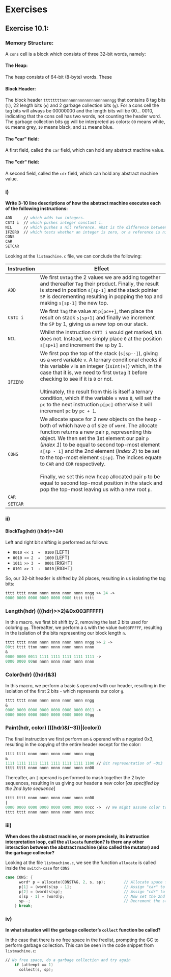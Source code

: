 # Exercises 
## Exercise 10.1:
### Memory Structure:
A `cons` cell is a block which consists of three 32-bit words, namely:

#### The Heap:
The heap consists of 64-bit (8-byte) words. These


#### Block Header:
The block header `ttttttttnnnnnnnnnnnnnnnnnnnnnngg` that contains
8 tag bits (`t`), 22 length bits (`n`) and 2 garbage collection bits (`g`). For a cons
cell the tag bits will always be 00000000 and the length bits will be 00... 0010,
indicating that the cons cell has two words, not counting the header word. The
garbage collection bits gg will be interpreted as colors: `00` means white, `01` means
grey, `10` means black, and `11` means blue.

#### The "car" field:
A first field, called the `car` field, which can hold any abstract machine value. 

#### The "cdr" field:
A second field, called the `cdr` field, which can hold any abstract machine value.


### i)
**Write 3-10 line descriptions of how the abstract machine executes each of the following instructions:**

```fsharp
ADD     // which adds two integers.
CSTI i  // which pushes integer constant i.
NIL     // which pushes a nil reference. What is the difference between NIL and CSTI 0?
IFZERO  // which tests whether an integer is zero, or a reference is nil.
CONS    
CAR
SETCAR
```

Looking at the `listmachine.c` file, we can conclude the following:

| Instruction | Effect                                                                                                                                                                                                                                                                                                                                                                                                                                                                                                                                                                         |
|-------------|--------------------------------------------------------------------------------------------------------------------------------------------------------------------------------------------------------------------------------------------------------------------------------------------------------------------------------------------------------------------------------------------------------------------------------------------------------------------------------------------------------------------------------------------------------------------------------|
| `ADD`       | We first `Untag` the 2 values we are adding together and thereafter `Tag` their product. Finally, the result is stored in position `s[sp-1]` and the stack pointer `SP` is decrementing resulting in popping the top and making `s[sp-1]` the new top.                                                                                                                                                                                                                                                                                                                         |
| `CSTI i`    | We first `Tag` the value at `p[pc++]`, then place the result on stack `s[sp+1]` and finally we increment the `SP` by 1, giving us a new top on our stack.                                                                                                                                                                                                                                                                                                                                                                                                                      |
| `NIL`       | Whilst the instruction `CSTI i` would get marked, `NIL` does not. Instead, we simply place `0` at the position `s[sp+1]` and increment the `sp` by 1.                                                                                                                                                                                                                                                                                                                                                                                                                          |
| `IFZERO`    | We first pop the top of the stack (`s[sp--]`), giving us a `word` variable `v`. A ternary conditional checks if this variable `v` is an integer (`IsInt(v)`) which, in the case that it is, we need to first `Untag` it before checking to see if it is `0` or not. <br/><br/> Ultimately, the result from this is itself a ternary condition, which if the variable `v` was `0`, will set the `pc` to the next instruction `p[pc]` otherwise it will increment `pc` by `pc + 1`.                                                                                              |
| `CONS`      | We allocate space for 2 new objects on the heap - both of which have a of size of `word`. The allocate function returns a new pair `p`, representing this object. We then set the 1st element our pair `p` (_index 1_) to be equal to second top-most element `s[sp - 1]` and the 2nd element (_index 2_) to be set to the top-most element `s[sp]`. The indices equate to `CAR` and `CDR` respectively. <br/><br/> Finally, we set this new heap allocated pair `p` to be equal to second top-most position in the stack and pop the top-most leaving us with a new root `p`. |
| `CAR`       |                                                                                                                                                                                                                                                                                                                                                                                                                                                                                                                                                                                |
| `SETCAR`    |                                                                                                                                                                                                                                                                                                                                                                                                                                                                                                                                                                                |


### ii) 
#### BlockTag(hdr) ((hdr)>>24)
Left and right bit shifting is performed as follows:
 - `0010 << 1  →  0100`  [LEFT]
 - `0010 << 2  →  1000`  [LEFT]
 - `1011 >> 3  →  0001`  [RIGHT]
 - `0101 >> 1  →  0010`  [RIGHT]

So, our 32-bit header is shifted by 24 places, resulting in us isolating the tag bits:

```fsharp
tttt tttt nnnn nnnn nnnn nnnn nnnn nngg >> 24 ->
0000 0000 0000 0000 0000 0000 tttt tttt
```

### Length(hdr) (((hdr)>>2)&0x003FFFFF)
In this macro, we first bit shift by 2, removing the last 2 bits used for coloring `gg`. Thereafter, we perform a `&` with the value `0x003FFFFF`, resulting in the isolation of the bits representing our block length `n`.

```fsharp
tttt tttt nnnn nnnn nnnn nnnn nnnn nngg >> 2 ->
00tt tttt ttnn nnnn nnnn nnnn nnnn nnnn 
&
0000 0000 0011 1111 1111 1111 1111 1111 ->
0000 0000 00nn nnnn nnnn nnnn nnnn nnnn
```

### Color(hdr) ((hdr)&3)
In this macro, we perform a basic `&` operand with our header, resulting in the isolation of the first 2 bits - which represents our color `g`.

```fsharp
tttt tttt nnnn nnnn nnnn nnnn nnnn nngg 
& 
0000 0000 0000 0000 0000 0000 0000 0011 ->
0000 0000 0000 0000 0000 0000 0000 00gg
```

### Paint(hdr, color) (((hdr)&(~3))\|(color))
The final instruction we first perform an `&` operand with a negated 0x3, resulting in the copying of the entire header except for the color:

```fsharp
tttt tttt nnnn nnnn nnnn nnnn nnnn nngg 
& 
1111 1111 1111 1111 1111 1111 1111 1100 // Bit representation of ~0x3
tttt tttt nnnn nnnn nnnn nnnn nnnn nn00
```

Thereafter, an `|` operand is performed to mash together the 2 byte sequences, resulting in us giving our header a new color [_as specified by the 2nd byte sequence_]

```fsharp
tttt tttt nnnn nnnn nnnn nnnn nnnn nn00 
| 
0000 0000 0000 0000 0000 0000 0000 00cc ->  // We might assume color to just be the first 2 bits `cc`
tttt tttt nnnn nnnn nnnn nnnn nnnn nncc
```

### iii) 
**When does the abstract machine, or more precisely, its instruction interpretation loop, call the `allocate` function? Is there any other interaction between the abstract machine (also called the mutator) and the garbage collector?**

Looking at the file `listmachine.c`, we see the function `allocate` is called inside the `switch-case` for `CONS`

```c++
case CONS: {
      word* p = allocate(CONSTAG, 2, s, sp);        // Allocate space for our object on the stack
      p[1] = (word)s[sp - 1];                       // Assign "car" to be the top-most value on our stack
      p[2] = (word)s[sp];                           // Assign "cdr" to be the 2nd top-most value on our stack
      s[sp - 1] = (word)p;                          // Now set the 2nd top-most position on our stack to be equal to our newly created object "p"
      sp--;                                         // Decrement the stack pointer - popping off the top but still keeping a root to link our object. 
    } break;
```


### iv)
**In what situation will the garbage collector’s `collect` function be called?**

In the case that there is no free space in the freelist, prompting the GC to perform garbage collection. This can be seen in the code snippet from `listmachine.c`:

```fsharp
// No free space, do a garbage collection and try again
    if (attempt == 1)
      collect(s, sp);
```
